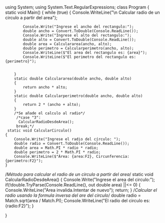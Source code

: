 using System;
using System.Text.RegularExpressions;
class Program
{
    static void Main()
        {
         while (true)
        {
            Console.WriteLine("\n Calcular radio de un circulo a partir del area");
        
            Console.Write("Ingrese el ancho del rectangulo:");
            double ancho = Convert.ToDouble(Console.ReadLine());
            Console.Write("Ingrese el alto del rectangulo:");
            double alto = Convert.ToDouble(Console.ReadLine());
            double area = Calculararea(ancho, alto);
            double perimetro = Calcularperimetro(ancho, alto); 
            Console.WriteLine($"El area del rectangulo es: {area}");
            Console.WriteLine($"El perimetro del rectangulo es: {perimetro}");


        }
        static double Calculararea(double ancho, double alto)
        {
            return ancho * alto;
        }
        static double Calcularperimetro(double ancho, double alto)
        {
            return 2 * (ancho + alto);
        }
        /*Se añade el calculo al radio*/
         /*case "3":
          CalcularRadioDesdeArea();
         break;*/
     static void CalcularCirculo()
    {
        Console.Write("Ingrese el radio del círculo: ");
        double radio = Convert.ToDouble(Console.ReadLine());
        double area = Math.PI * radio * radio;
        double perimetro = 2 * Math.PI * radio;
        Console.WriteLine($"Área: {area:F2}, Circunferencia: {perimetro:F2}");
    }
/*Método para calcular el radio de un circulo a partir del area*/
static void CalcularRadioDesdeArea()
        {
            Console.Write("Ingrese el area del circulo:");
            if(!double.TryParse(Console.ReadLine(),
                out double area) ||<= 0)
            {
                Console.WriteLine("Area invalida.Intentar de nuevo");
                return;
            }
            /*Calcular el radio usando la formula inversa del are del circulo*/
            double radio = Match.sqrt(area / Match.PI);
            Console.WriteLine("El radio del circulo es: {radio:F2}");
        }


}
